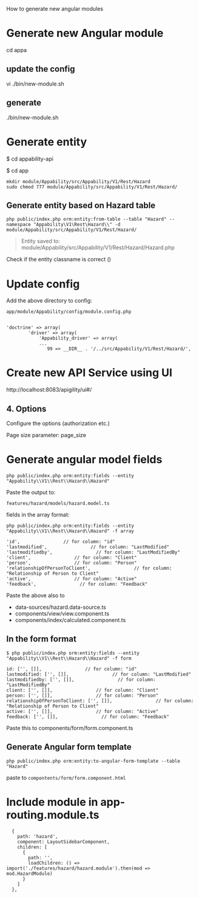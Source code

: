 How to generate new angular modules

# Generate new Angular module

cd appa

## update the config

vi ./bin/new-module.sh

## generate

./bin/new-module.sh


# Generate entity


$ cd appability-api 

$ cd app

````
mkdir module/Appability/src/Appability/V1/Rest/Hazard
sudo chmod 777 module/Appability/src/Appability/V1/Rest/Hazard/
````

## Generate entity based on Hazard table

````
php public/index.php orm:entity:from-table --table "Hazard" --namespace "Appability\V1\Rest\Hazard\\" -d module/Appability/src/Appability/V1/Rest/Hazard/
````

> Entity saved to: module/Appability/src/Appability/V1/Rest/Hazard/Hazard.php

Check if the entity classname is correct ()


# Update config


Add the above directory to config:

```
app/module/Appability/config/module.config.php


'doctrine' => array(
        'driver' => array(
            'Appability_driver' => array(
            ...
               99 => __DIR__ . '/../src/Appability/V1/Rest/Hazard/',
```

# Create new API Service using UI

http://localhost:8083/apigility/ui#/

## 4. Options

Configure the options (authorization etc.)

Page size parameter: page_size



# Generate angular model fields

````
php public/index.php orm:entity:fields --entity "Appability\\V1\\Rest\\Hazard\\Hazard"

````

Paste the output to:

````
features/hazard/models/hazard.model.ts
````

fields in the array format:

```
php public/index.php orm:entity:fields --entity "Appability\\V1\\Rest\\Hazard\\Hazard" -f array
```


```
'id',                // for column: "id"
'lastmodified',                // for column: "LastModified"
'lastmodifiedby',                // for column: "LastModifiedBy"
'client',                // for column: "Client"
'person',                // for column: "Person"
'relationshipOfPersonToClient',                // for column: "Relationship of Person to Client"
'active',                // for column: "Active"
'feedback',                // for column: "Feedback"
```

Paste the above also to 

- data-sources/hazard.data-source.ts
- components/view/view.component.ts
- components/index/calculated.component.ts

## In the form format

````
$ php public/index.php orm:entity:fields --entity "Appability\\V1\\Rest\\Hazard\\Hazard" -f form
````

``` 
id: ['', []],                // for column: "id"
lastmodified: ['', []],                // for column: "LastModified"
lastmodifiedby: ['', []],                // for column: "LastModifiedBy"
client: ['', []],                // for column: "Client"
person: ['', []],                // for column: "Person"
relationshipOfPersonToClient: ['', []],                // for column: "Relationship of Person to Client"
active: ['', []],                // for column: "Active"
feedback: ['', []],                // for column: "Feedback"
```

Paste this to components/form/form.component.ts

## Generate Angular form template

````
php public/index.php orm:entity:to-angular-form-template --table "Hazard"
````

paste to `compontents/form/form.component.html`

# Include module in app-routing.module.ts


````
  {
    path: 'hazard',
    component: LayoutSidebarComponent,
    children: [
      {
        path: '',
        loadChildren: () => import('./features/hazard/hazard.module').then(mod => mod.HazardModule)
      }
    ]
  },
````



